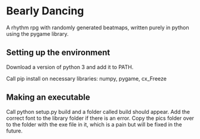 # Bearly Dancing
A rhythm rpg with randomly generated beatmaps, written purely in python using the pygame library.

## Setting up the environment

Download a version of python 3 and add it to PATH.

Call pip install on necessary libraries: numpy, pygame, cx_Freeze

## Making an executable

Call python setup.py build and a folder called build should appear.
Add the correct font to the library folder if there is an error.
Copy the pics folder over to the folder with the exe file in it,
which is a pain but will be fixed in the future.
